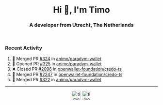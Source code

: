 <h1 align="center">Hi 👋, I'm Timo</h1>
<h3 align="center">A developer from Utrecht, The Netherlands</h3>
<br/>
<!-- https://github.com/rahuldkjain/github-profile-readme-generator --!>

<!--  <p align="left"><img src="https://github-readme-stats.vercel.app/api?username=timoglastra&show_icons=true&count_private=true&" alt="timoglastra" /></p> --!>

<!--
Github language stats
<p align="left"><img src="https://github-readme-stats.vercel.app/api/top-langs/?username=timoglastra&layout=compact" alt="timoglastra" /><p>
-->

<!-- Codestats language stats -->
<!-- <p align="left"><img src="https://codestats-readme.vercel.app/api/top-langs/?username=timoglastra&layout=compact&language_count=12" alt="timoglastra" /><p>    --!>
  
<h3>Recent Activity</h3>

<!--START_SECTION:activity-->
1. 🎉 Merged PR [#324](https://github.com/animo/paradym-wallet/pull/324) in [animo/paradym-wallet](https://github.com/animo/paradym-wallet)
2. 💪 Opened PR [#325](https://github.com/animo/paradym-wallet/pull/325) in [animo/paradym-wallet](https://github.com/animo/paradym-wallet)
3. ❌ Closed PR [#2098](https://github.com/openwallet-foundation/credo-ts/pull/2098) in [openwallet-foundation/credo-ts](https://github.com/openwallet-foundation/credo-ts)
4. 🎉 Merged PR [#2247](https://github.com/openwallet-foundation/credo-ts/pull/2247) in [openwallet-foundation/credo-ts](https://github.com/openwallet-foundation/credo-ts)
5. 🎉 Merged PR [#322](https://github.com/animo/paradym-wallet/pull/322) in [animo/paradym-wallet](https://github.com/animo/paradym-wallet)
<!--END_SECTION:activity-->

---

<p align="center">
<a href="https://twitter.com/timoglastra" target="blank"><img align="center" src="https://cdn.jsdelivr.net/npm/simple-icons@3.0.1/icons/twitter.svg" alt="timoglastra" height="30" width="30" /></a>
<a href="https://linkedin.com/in/timoglastra" target="blank"><img align="center" src="https://cdn.jsdelivr.net/npm/simple-icons@3.0.1/icons/linkedin.svg" alt="timoglastra" height="30" width="30" /></a>
</p>



